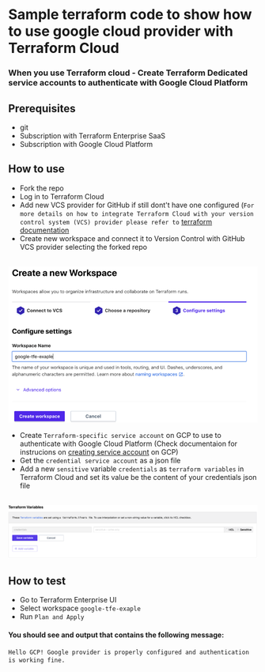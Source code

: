 # Sample terraform code to show how to use google cloud provider with Terraform Cloud

### When you use Terraform cloud - Create Terraform Dedicated service accounts to authenticate with Google Cloud Platform

## Prerequisites

- git
- Subscription with Terraform Enterprise SaaS
- Subscription with Google Cloud Platform

## How to use

- Fork the repo
- Log in to Terraform Cloud
- Add new VCS provider for GitHub if still dont't have one configured (`For more details on how to integrate Terraform Cloud with your version control system (VCS) provider please refer to` [terraform documentation](https://www.terraform.io/docs/enterprise/vcs/github.html)
- Create new workspace and connect it to Version Control with GitHub VCS provider selecting the forked repo

&nbsp;
<img src="img/vcs.png" />
- Create `Terraform-specific service account` on GCP to use to authenticate with Google Cloud Platform (Check documentaion for instrucions on [creating service account](https://cloud.google.com/docs/authentication/getting-started) on GCP)
- Get the `credential service account` as a json file
- Add a new `sensitive` variable `credentials` as `terraform variables` in Terraform Cloud and set its value be the content of your credentials json file

&nbsp;
<img src="img/sensitive_variables.png" />

## How to test

- Go to Terraform Enterprise UI
- Select workspace `google-tfe-exaple`
- Run `Plan and Apply`

#### You should see and output that contains the following message:

```
Hello GCP! Google provider is properly configured and authentication is working fine.
```
